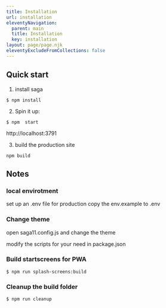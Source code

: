 ```yaml
---
title: Installation
url: installation
eleventyNavigation:
  parent: main
  title: Installation
  key: installation
layout: page/page.njk
eleventyExcludeFromCollections: false
---
```


## Quick start

1. install saga

```
$ npm install
```

2. Spin it up:

```
$ npm  start
```

http://localhost:3791

3. build the production site

```
npm build
```

## Notes

### local envirotment

set up an .env file for production copy the env.example to .env

### Change theme

open saga11.config.js and change the theme

modify the scripts for your need in package.json

### Build startscreens for PWA

```
$ npm run splash-screens:build
```

### Cleanup the build folder

```
$ npm run cleanup
```
